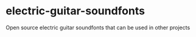 # electric-guitar-soundfonts
Open source electric guitar soundfonts that can be used in other projects
